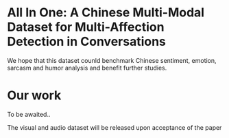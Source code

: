 # All In One: A Chinese Multi-Modal Dataset for Multi-Affection Detection in Conversations
We hope that this dataset counld benchmark Chinese sentiment, emotion, sarcasm and humor analysis and benefit further studies.
# Our work
To be awaited.. 

The visual and audio dataset will be released upon acceptance of the paper
